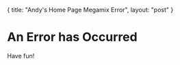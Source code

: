 {
  title: "Andy's Home Page Megamix Error",
  layout: "post"
}

An Error has Occurred
=======================

Have fun!